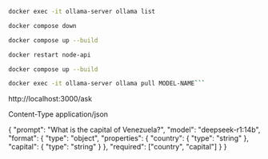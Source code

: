 ```bash
docker exec -it ollama-server ollama list
```

```bash
docker compose down
```

```bash
docker compose up --build
```

```bash
docker restart node-api
```

```bash
docker compose up --build
```

````bash
docker exec -it ollama-server ollama pull MODEL-NAME```


````

http://localhost:3000/ask

Content-Type
application/json

{
"prompt": "What is the capital of Venezuela?",
"model": "deepseek-r1:14b",
"format": {
"type": "object",
"properties": {
"country": { "type": "string" },
"capital": { "type": "string" }
},
"required": ["country", "capital"]
}
}

